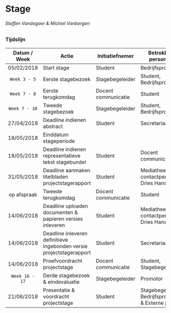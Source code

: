 # Stage
###### Steffen Vandegaer & Michiel Vanbergen

### Tijdslijn

| Datum / Week | Actie | Initiatiefnemer | Betrokken personen |
| :---: | --- | --- | --- |
| 05/02/2018 | Start stage | Student | Bedrijfspromotor |
| `Week 3 - 5` | Eerste stagebezoek | Stagebegeleider | Student, Bedrijfspromotor |
| `Week 7 - 8` | Eerste terugkomdag | Docent communicatie | Student |
| `Week 7 - 10` | Tweede stagebezoek | Stagebegeleider | Student, Bedrijfspromotor |
| 27/04/2018 | Deadline indienen abstract | Student | Secretariaat |
| 18/05/2018 | Einddatum stageperiode | | |
| 18/05/2018 | Deadline indienen representatieve tekst stagebundel | Student | Docent communicatie |
| 31/05/2018 | Deadline aanmaken titelbladen projectstagerapport | Student | Mediatheek contactpersoon: Dries Hanssen |
| op afspraak | Tweede terugkomdag | Docent communicatie | Student |
| 14/06/2018 | Deadline uploaden documenten & papieren versies inleveren | Student | Mediatheek contactpersoon: Dries Hanssen |
| 14/06/2018 | Deadline inleveren definitieve ingebonden versie projectstagerapport | Student | Secretariaat |
| 14/06/2018 | Proefvoordracht projectstage | Docent communicatie | Student, Stagebegeleider |
| `Week 16 - 17` | Derde stagebezoek & eindevaluatie | Stagebegeleider | Promotor |
| 21/06/2018 | Presentatie & voordracht projectstage | Student | Stagebegeleider, Bedrijfspromotor & Externe jury |
